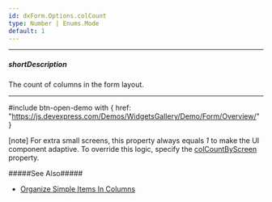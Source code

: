 ```yaml
---
id: dxForm.Options.colCount
type: Number | Enums.Mode
default: 1
---
```

---
##### shortDescription
The count of columns in the form layout.

---
#include btn-open-demo with {
    href: "https://js.devexpress.com/Demos/WidgetsGallery/Demo/Form/Overview/"
}

[note] For extra small screens, this property always equals *1* to make the UI component adaptive. To override this logic, specify the [colCountByScreen](/api-reference/10%20UI%20Components/dxForm/1%20Configuration/colCountByScreen '/Documentation/ApiReference/UI_Components/dxForm/Configuration/colCountByScreen/') property.

#####See Also#####
- [Organize Simple Items In Columns](/concepts/05%20UI%20Components/Form/10%20Organize%20Simple%20Items/15%20In%20Columns/05%20Fixed%20and%20Floating%20Number%20of%20Columns.md '/Documentation/Guide/UI_Components/Form/Organize_Simple_Items/In_Columns/#Fixed_and_Floating_Number_of_Columns')
